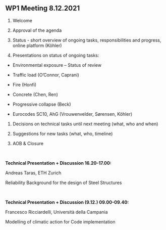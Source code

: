 WP1 Meeting 8.12.2021
---------------------

1.  Welcome

2.  Approval of the agenda

3.  Status - short overview of ongoing tasks, responsibilities and progress,
    online platform (Köhler)

4.  Presentations on status of ongoing tasks:

-   Environmental exposure – Status of review

-   Traffic load (O’Connor, Caprani)

-   Fire (Honfi)

-   Concrete (Chen, Ren)

-   Progressive collapse (Beck)

-   Eurocodes SC10, AhG (Vrouwenvelder, Sørensen, Köhler)

1.  Decisions on technical tasks until next meeting (what, who and when)

2.  Suggestions for new tasks (what, who, timeline)

3.  AOB & Closure

 

**Technical Presentation + Discussion 16.20-17.00:**

Andreas Taras, ETH Zurich

Reliability Background for the design of Steel Structures

 

**Technical Presentation + Discussion (9.12.) 09.00-09.40:**

Francesco Ricciardelli, Università della Campania

Modelling of climatic action for Code implementation
